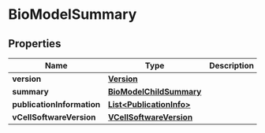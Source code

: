 

# BioModelSummary


## Properties

| Name | Type | Description | Notes |
|------------ | ------------- | ------------- | -------------|
|**version** | [**Version**](Version.md) |  |  [optional] |
|**summary** | [**BioModelChildSummary**](BioModelChildSummary.md) |  |  [optional] |
|**publicationInformation** | [**List&lt;PublicationInfo&gt;**](PublicationInfo.md) |  |  [optional] |
|**vCellSoftwareVersion** | [**VCellSoftwareVersion**](VCellSoftwareVersion.md) |  |  [optional] |



